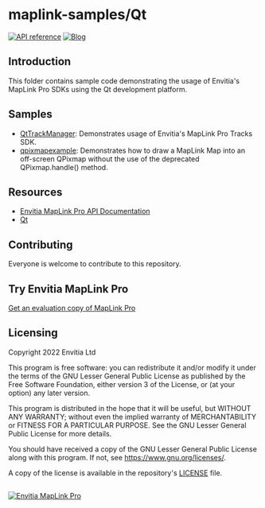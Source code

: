 
# maplink-samples/Qt
[![API reference](https://img.shields.io/badge/MapLink%20Pro%20API%20Documentation-84bd00)](https://www.envitia.com/technologies/products/maplink-pro/userguide/index.html) [![Blog](https://img.shields.io/badge/Envitia%20Blog-1F2A44)](https://www.envitia.com/category/the-envitia-blog/) 

## Introduction

This folder contains sample code demonstrating the usage of Envitia's MapLink Pro SDKs using the Qt development platform.

## Samples
- [QtTrackManager](./QtTrackManager): Demonstrates usage of Envitia's MapLink Pro Tracks SDK.
- [qpixmapexample](./qpixmapexample): Demonstrates how to draw a MapLink Map into an off-screen QPixmap without the use of the deprecated QPixmap.handle() method.

## Resources
- [Envitia MapLink Pro API Documentation](https://www.envitia.com/technologies/products/maplink-pro/userguide/index.html)
- [Qt](https://www.qt.io/)
## Contributing
Everyone is welcome to contribute to this repository.
## Try Envitia MapLink Pro
[Get an evaluation copy of MapLink Pro](mailto:info@envitia.com?subject=I%20want%20to%20evaluate%20MapLink%20Pro%20please)
## Licensing
Copyright 2022 Envitia Ltd

This program is free software: you can redistribute it and/or modify it under the terms of the GNU Lesser General Public License as published by the Free Software Foundation, either version 3 of the License, or (at your option) any later version.

This program is distributed in the hope that it will be useful, but WITHOUT ANY WARRANTY; without even the implied warranty of MERCHANTABILITY or FITNESS FOR A PARTICULAR PURPOSE. See the GNU Lesser General Public License for more details.

You should have received a copy of the GNU Lesser General Public License along with this program. If not, see <https://www.gnu.org/licenses/>.

A copy of the license is available in the repository's [LICENSE](LICENSE) file.
##
[![Envitia MapLink Pro](https://user-images.githubusercontent.com/60386764/159908069-b33f1ba7-6ad9-45d0-a872-dfd38dc40c91.png)](http://maplinkpro.com/)

